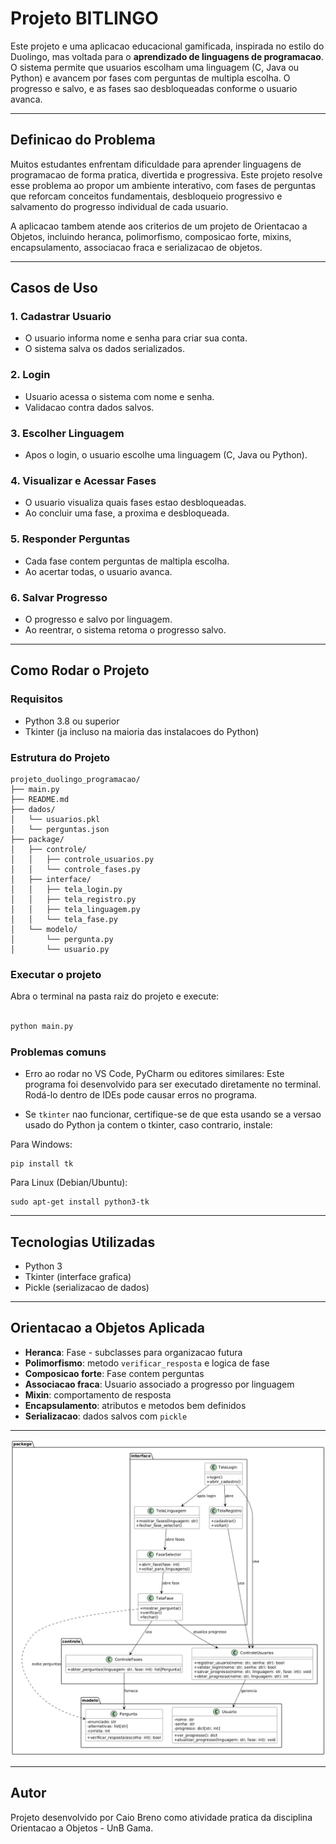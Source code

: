 #  Projeto BITLINGO

Este projeto e uma aplicacao educacional gamificada, inspirada no estilo do Duolingo, mas voltada para o **aprendizado de linguagens de programacao**. O sistema permite que usuarios escolham uma linguagem (C, Java ou Python) e avancem por fases com perguntas de multipla escolha. O progresso e salvo, e as fases sao desbloqueadas conforme o usuario avanca.

---

##  Definicao do Problema

Muitos estudantes enfrentam dificuldade para aprender linguagens de programacao de forma pratica, divertida e progressiva. Este projeto resolve esse problema ao propor um ambiente interativo, com fases de perguntas que reforcam conceitos fundamentais, desbloqueio progressivo e salvamento do progresso individual de cada usuario.

A aplicacao tambem atende aos criterios de um projeto de Orientacao a Objetos, incluindo heranca, polimorfismo, composicao forte, mixins, encapsulamento, associacao fraca e serializacao de objetos.

---

##  Casos de Uso

### 1. Cadastrar Usuario
- O usuario informa nome e senha para criar sua conta.
- O sistema salva os dados serializados.

### 2. Login
- Usuario acessa o sistema com nome e senha.
- Validacao contra dados salvos.

### 3. Escolher Linguagem
- Apos o login, o usuario escolhe uma linguagem (C, Java ou Python).

### 4. Visualizar e Acessar Fases
- O usuario visualiza quais fases estao desbloqueadas.
- Ao concluir uma fase, a proxima e desbloqueada.

### 5. Responder Perguntas
- Cada fase contem perguntas de maltipla escolha.
- Ao acertar todas, o usuario avanca.

### 6. Salvar Progresso
- O progresso e salvo por linguagem.
- Ao reentrar, o sistema retoma o progresso salvo.

---

## Como Rodar o Projeto

### Requisitos

- Python 3.8 ou superior
- Tkinter (ja incluso na maioria das instalacoes do Python)

### Estrutura do Projeto

```
projeto_duolingo_programacao/
├── main.py
├── README.md
├── dados/                      
│   └── usuarios.pkl
│   └── perguntas.json
├── package/
│   ├── controle/
│   │   ├── controle_usuarios.py
│   │   └── controle_fases.py
│   ├── interface/
│   │   ├── tela_login.py
│   │   ├── tela_registro.py
│   │   ├── tela_linguagem.py
│   │   └── tela_fase.py
│   └── modelo/
│       └── pergunta.py
│       └── usuario.py
```

### Executar o projeto

Abra o terminal na pasta raiz do projeto e execute:

```bash

python main.py

```

### Problemas comuns

- Erro ao rodar no VS Code, PyCharm ou editores similares:
Este programa foi desenvolvido para ser executado diretamente no terminal. Rodá-lo dentro de IDEs pode causar erros no programa.

- Se `tkinter` nao funcionar, certifique-se de que esta usando se a versao usado do Python ja contem o tkinter, caso contrario, instale:

Para Windows:
```
pip install tk
```

Para Linux (Debian/Ubuntu):
```
sudo apt-get install python3-tk

```
---

## Tecnologias Utilizadas

- Python 3
- Tkinter (interface grafica)
- Pickle (serializacao de dados)

---

## Orientacao a Objetos Aplicada

- **Heranca**: Fase - subclasses para organizacao futura
- **Polimorfismo**: metodo `verificar_resposta` e logica de fase
- **Composicao forte**: Fase contem perguntas
- **Associacao fraca**: Usuario associado a progresso por linguagem
- **Mixin**: comportamento de resposta
- **Encapsulamento**: atributos e metodos bem definidos
- **Serializacao**: dados salvos com `pickle`

---

![UML DO PROJETO:](dados/uml_projeto.png)

---

## Autor

Projeto desenvolvido por Caio Breno como atividade pratica da disciplina Orientacao a Objetos - UnB Gama.
